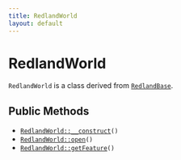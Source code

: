 ```yaml
---
title: RedlandWorld
layout: default
---
```


# RedlandWorld

<code>RedlandWorld</code> is a class derived from <code><a href="RedlandBase">RedlandBase</a></code>.

## Public Methods

* <code><a href="RedlandWorld%3A%3A__construct">RedlandWorld::__construct</a>()</code>
* <code><a href="RedlandWorld%3A%3Aopen">RedlandWorld::open</a>()</code>
* <code><a href="RedlandWorld%3A%3AgetFeature">RedlandWorld::getFeature</a>()</code>

